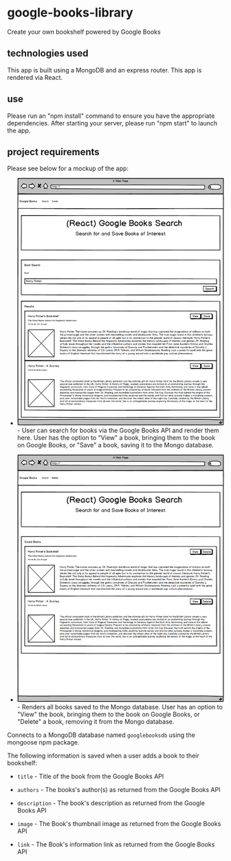 # google-books-library
Create your own bookshelf powered by Google Books

## technologies used

This app is built using a MongoDB and an express router. This app is rendered via React.

## use

Please run an "npm install" command to ensure you have the appropriate dependencies. After starting your server, please run "npm start" to launch the app.

## project requirements

Please see below for a mockup of the app:

  * ![Search](assets/Search.png) - User can search for books via the Google Books API and render them here. User has the option to "View" a book, bringing them to the book on Google Books, or "Save" a book, saving it to the Mongo database.

  * ![Saved](assets/Saved.png) - Renders all books saved to the Mongo database. User has an option to "View" the book, bringing them to the book on Google Books, or "Delete" a book, removing it from the Mongo database.

Connects to a MongoDB database named `googlebooksdb` using the mongoose npm package.

The following information is saved when a user adds a book to their bookshelf:

* `title` - Title of the book from the Google Books API

* `authors` - The books's author(s) as returned from the Google Books API

* `description` - The book's description as returned from the Google Books API

* `image` - The Book's thumbnail image as returned from the Google Books API

* `link` - The Book's information link as returned from the Google Books API
